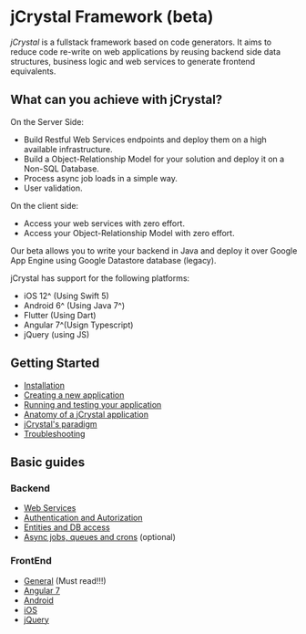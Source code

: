 # jCrystal Framework (beta)
_jCrystal_ is a fullstack framework based on code generators. It aims to reduce code re-write on web applications by reusing backend side data structures, business logic and web services to generate frontend equivalents.

## What can you achieve with jCrystal?
On the Server Side:
- Build Restful Web Services endpoints and deploy them on a high available infrastructure.
- Build a Object-Relationship Model for your solution and deploy it on a Non-SQL Database.
- Process async job loads in a simple way.
- User validation. 

On the client side:
- Access your web services with zero effort.
- Access your Object-Relationship Model with zero effort.

Our beta allows you to write your backend in Java and deploy it over Google App Engine using Google Datastore database (legacy).

jCrystal has support for the following platforms:
- iOS 12^ (Using Swift 5)
- Android 6^ (Using Java 7^)
- Flutter (Using Dart)
- Angular 7^(Usign Typescript)
- jQuery (using JS)

## Getting Started
- [Installation](getting_started/installation.md)
- [Creating a new application](getting_started/creating_app.md)
- [Running and testing your application](getting_started/run_test.md) 
- [Anatomy of a jCrystal application](getting_started/anatomy.md) 
- [jCrystal's paradigm](getting_started/paradigm.md)
- [Troubleshooting](getting_started/troubleshooting.md)

<!--
## Tutorial
- Part 1: A simple blogging plataform backend
- Part 2: Adding a frontend client
- Part 3: Adding authenticated users
- Part 4: Setting an admin site
- Part 5: Queries and async tasks -->

## Basic guides

### Backend

<!--- - [General & Architecture](server/general.md) (optional)-->
- [Web Services](server/webservices.md)
- [Authentication  and Autorization](server/auth.md)
- [Entities and DB access](server/entities.md)
- [Async jobs, queues and crons](server/queues.md) (optional)

### FrontEnd

- [General](clients/general.md) (Must read!!!)
- [Angular 7](clients/angular7.md)
- [Android](clients/android.md)
- [iOS](clients/ios.md)
- [jQuery](clients/jQuery.md)


<!--- 
## Advanced topics:

- [Web Admin](server/queues.md)
--->